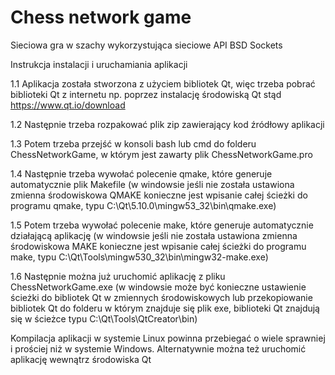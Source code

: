# Chess network game
Sieciowa gra w szachy wykorzystująca sieciowe API BSD Sockets

Instrukcja instalacji i uruchamiania aplikacji

1.1 Aplikacja została stworzona z użyciem bibliotek Qt, więc trzeba pobrać biblioteki Qt z internetu np. poprzez instalację środowiską Qt stąd https://www.qt.io/download

1.2 Następnie trzeba rozpakować plik zip zawierający kod źródłowy aplikacji

1.3 Potem trzeba przejść w konsoli bash lub cmd do folderu ChessNetworkGame, w którym jest zawarty plik ChessNetworkGame.pro

1.4 Następnie trzeba wywołać polecenie qmake, które generuje automatycznie plik Makefile (w windowsie jeśli nie została ustawiona zmienna środowiskowa QMAKE konieczne jest wpisanie całej ścieżki do programu qmake, typu C:\Qt\5.10.0\mingw53_32\bin\qmake.exe)

1.5 Potem trzeba wywołać polecenie make, które generuje automatycznie działającą aplikację (w windowsie jeśli nie została ustawiona zmienna środowiskowa MAKE konieczne jest wpisanie całej ścieżki do programu make, typu C:\Qt\Tools\mingw530_32\bin\mingw32-make.exe)

1.6 Następnie można już uruchomić aplikację z pliku ChessNetworkGame.exe (w windowsie może być konieczne ustawienie ścieżki do bibliotek Qt w zmiennych środowiskowych lub przekopiowanie bibliotek Qt do folderu w którym znajduje się plik exe, biblioteki Qt znajdują się w ścieżce typu C:\Qt\Tools\QtCreator\bin)

Kompilacja aplikacji w systemie Linux powinna przebiegać o wiele sprawniej i prościej niż w systemie Windows. Alternatywnie można też uruchomić aplikację wewnątrz środowiska Qt
